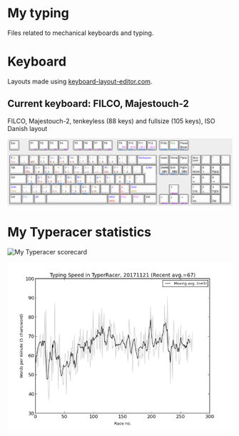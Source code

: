 
# My typing

Files related to mechanical keyboards and typing.

# Keyboard
Layouts made using [keyboard-layout-editor.com](http://www.keyboard-layout-editor.com/).

## Current keyboard: FILCO, Majestouch-2

FILCO, Majestouch-2, tenkeyless (88 keys) and fullsize (105 keys), ISO Danish layout

![My FILCO Majestouch-2 tenkeyless layout](filco_majestouch-2-tenkeyless-layout.png)


# My Typeracer statistics

![My Typeracer scorecard](http://data.typeracer.com/misc/badge?user=skrivemaskinen)

![My Typeracer statistics](mytyperacer/plot/newest.png)
